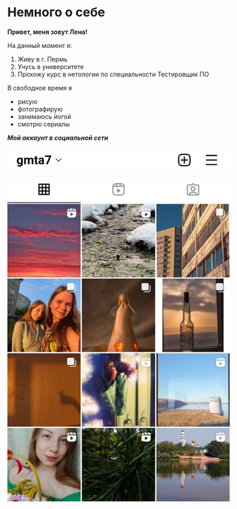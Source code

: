 # Немного о себе
**Привет, меня зовут Лена!**

На данный момент я:

1. Живу в г. Пермь
2. Учусь в университете
3. Прохожу курс в нетологии по специальности Тестировщик ПО
   
В свободное время я 
- рисую
- фотографирую
- занимаюсь йогой
- смотрю сериалы
  
***Мой аккаунт в социальной сети***

![](/photo_2023-02-05_18-11-32.jpg)
